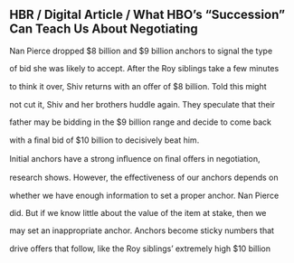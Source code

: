 ## HBR / Digital Article / What HBO’s “Succession” Can Teach Us About Negotiating

Nan Pierce dropped $8 billion and $9 billion anchors to signal the type

of bid she was likely to accept. After the Roy siblings take a few minutes

to think it over, Shiv returns with an oﬀer of $8 billion. Told this might

not cut it, Shiv and her brothers huddle again. They speculate that their

father may be bidding in the $9 billion range and decide to come back

with a ﬁnal bid of $10 billion to decisively beat him.

Initial anchors have a strong inﬂuence on ﬁnal oﬀers in negotiation,

research shows. However, the eﬀectiveness of our anchors depends on

whether we have enough information to set a proper anchor. Nan Pierce

did. But if we know little about the value of the item at stake, then we

may set an inappropriate anchor. Anchors become sticky numbers that

drive oﬀers that follow, like the Roy siblings’ extremely high $10 billion